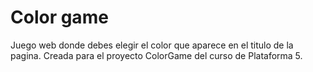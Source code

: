 # Color game

Juego web donde debes elegir el color que aparece en el titulo de la pagina.
Creada para el proyecto ColorGame del curso de Plataforma 5.
